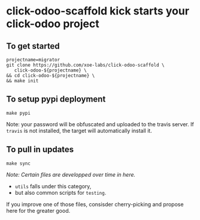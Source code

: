 # click-odoo-scaffold kick starts your click-odoo project


## To get started

	projectname=migrator
	git clone https://github.com/xoe-labs/click-odoo-scaffold \
	   click-odoo-${projectname} \
	&& cd click-odoo-${projectname} \
	&& make init



## To setup pypi deployment

	make pypi

Note: your password will be obfuscated and uploaded to the travis server.
If `travis` is not installed, the target will automatically install it.


## To pull in updates

	make sync

_Note: Certain files are developped over time in here._
 - `utils` falls under this category,
 - but also common scripts for `testing`.

If you improve one of those files, consisder cherry-picking and propose
here for the greater good.
